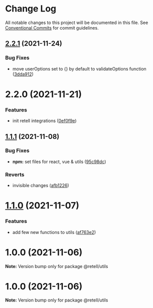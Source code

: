 # Change Log

All notable changes to this project will be documented in this file.
See [Conventional Commits](https://conventionalcommits.org) for commit guidelines.

## [2.2.1](https://github.com/retell-organization/integrations/compare/@retell/utils@2.2.0...@retell/utils@2.2.1) (2021-11-24)


### Bug Fixes

* move userOptions set to {} by default to validateOptions function ([3dda912](https://github.com/retell-organization/integrations/commit/3dda9121c6857225159df0cf5e0b7e523304c6ac))





# 2.2.0 (2021-11-21)


### Features

* init retell integrations ([0ef0f9e](https://github.com/retell-organization/integrations/commit/0ef0f9edbb176cefc96738bfcb36aff72feaf744))





## [1.1.1](https://github.com/retell-organization/integrations/compare/@retell/utils@1.1.0...@retell/utils@1.1.1) (2021-11-08)


### Bug Fixes

* **npm:** set files for react, vue & utils ([95c98dc](https://github.com/retell-organization/integrations/commit/95c98dc099c7c730c6d86521425185aaf6972657))


### Reverts

* invisible changes ([afb1226](https://github.com/retell-organization/integrations/commit/afb1226d603cb67f78a016e59be1f612b562b533))





# [1.1.0](https://github.com/retell-organization/integrations/compare/@retell/utils@1.0.0...@retell/utils@1.1.0) (2021-11-07)


### Features

* add few new functions to utils ([af763e2](https://github.com/retell-organization/integrations/commit/af763e23d39f7267a7f23a243c1809c231b76147))





# 1.0.0 (2021-11-06)

**Note:** Version bump only for package @retell/utils





# 1.0.0 (2021-11-06)

**Note:** Version bump only for package @retell/utils
